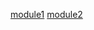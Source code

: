 [module1](https://github.com/dav009/repo_name/tree/module1/module1)
[module2](https://github.com/dav009/repo_name/tree/module2/module2)